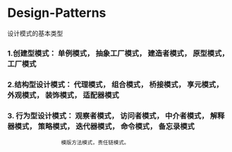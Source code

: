 # Design-Patterns
设计模式的基本类型

### 1.创建型模式： 单例模式， 抽象工厂模式， 建造者模式， 原型模式， 工厂模式

### 2.结构型设计模式： 代理模式， 组合模式， 桥接模式， 享元模式， 外观模式， 装饰模式， 适配器模式

### 3. 行为型设计模式： 观察者模式， 访问者模式， 中介者模式， 解释器模式， 策略模式， 迭代器模式， 命令模式， 备忘录模式 </br>
                     模版方法模式，责任链模式。
